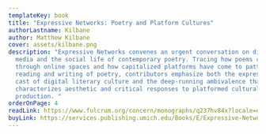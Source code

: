 ```yaml
---
templateKey: book
title: "Expressive Networks: Poetry and Platform Cultures"
authorLastname: Kilbane
author: Matthew Kilbane
cover: assets/kilbane.png
description: "Expressive Networks convenes an urgent conversation on digital
  media and the social life of contemporary poetry. Tracing how poems circulate
  through online spaces and how capitalized platforms have come to pattern the
  reading and writing of poetry, contributors emphasize both the expressivist
  cast of digital literary culture and the deep-running ambivalence that
  characterizes aesthetic and critical responses to platformed cultural
  production. "
orderOnPage: 4
readLink: https://www.fulcrum.org/concern/monographs/q237hv84x?locale=en
buyLink: https://services.publishing.umich.edu/Books/E/Expressive-Networks2
---
```


